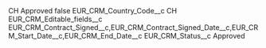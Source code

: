 <?xml version="1.0" encoding="UTF-8"?>
<CustomMetadata xmlns="http://soap.sforce.com/2006/04/metadata" xmlns:xsi="http://www.w3.org/2001/XMLSchema-instance" xmlns:xsd="http://www.w3.org/2001/XMLSchema">
    <label>CH Approved</label>
    <protected>false</protected>
    <values>
        <field>EUR_CRM_Country_Code__c</field>
        <value xsi:type="xsd:string">CH</value>
    </values>
    <values>
        <field>EUR_CRM_Editable_fields__c</field>
        <value xsi:type="xsd:string">EUR_CRM_Contract_Signed__c,EUR_CRM_Contract_Signed_Date__c,EUR_CRM_Start_Date__c,EUR_CRM_End_Date__c</value>
    </values>
    <values>
        <field>EUR_CRM_Status__c</field>
        <value xsi:type="xsd:string">Approved</value>
    </values>
</CustomMetadata>
